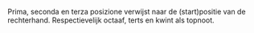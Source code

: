 Prima, seconda en terza posizione verwijst naar de (start)positie van de rechterhand.
Respectievelijk octaaf, terts en kwint als topnoot.